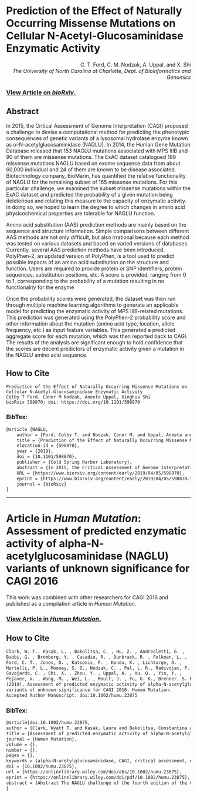 # Prediction of the Effect of Naturally Occurring Missense Mutations on Cellular N-Acetyl-Glucosaminidase Enzymatic Activity

<p align="right">C. T. Ford, C. M. Nodzak, A. Uppal, and X. Shi<br><i>The University of North Carolina at Charlotte, Dept. of Bioinformatics and Genomics</i></p>

### [View Article on _bioRxiv_.](https://www.biorxiv.org/content/10.1101/598870v1)

## Abstract
In 2015, the Critical Assessment of Genome Interpretation (CAGI) proposed a challenge to devise a computational method for predicting the phenotypic consequences of genetic variants of a lysosomal hydrolase enzyme known as $\alpha$-N-acetylglucosaminidase (NAGLU). In 2014, the Human Gene Mutation Database released that 153 NAGLU mutations associated with MPS IIIB and 90 of them are missense mutations. The ExAC dataset catalogued 189 missense mutations NAGLU based on exome sequence data from about 60,000 individual and 24 of them are known to be disease associated. Biotechnology company, BioMarin, has quantified the relative functionality of NAGLU for the remaining subset of 165 missense mutations. For this particular challenge, we examined the subset missense mutations within the ExAC dataset and predicted the probability of a given mutation being deleterious and relating this measure to the capacity of enzymatic activity. In doing so, we hoped to learn the degree to which changes in amino acid physicochemical properties are tolerable for NAGLU function.

Amino acid substitution (AAS) prediction methods are mainly based on the sequence and structure information. Simple comparisons between different AAS methods are not only difficult, but also irrational because each method was tested on various datasets and based on varied versions of databases. Currently, several AAS prediction methods have been introduced. PolyPhen-2, an updated version of PolyPhen, is a tool used to predict possible impacts of an amino acid substitution on the structure and function. Users are required to provide protein or SNP identifiers, protein sequences, substitution positions, etc. A score is provided, ranging from 0 to 1, corresponding to the probability of a mutation resulting in no functionality for the enzyme

Once the probability scores were generated, the dataset was then run through multiple machine learning algorithms to generate an applicable model for predicting the enzymatic activity of MPS IIIB-related mutations. This prediction was generated using the PolyPhen-2 probability score and other information about the mutation (amino acid type, location, allele frequency, etc.) as input feature variables. This generated a predicted aggregate score for each mutation, which was then reported back to CAGI. The results of the analysis are significant enough to hold confidence that the scores are decent predictors of enzymatic activity given a mutation in the NAGLU amino acid sequence.

## How to Cite

```
Prediction of the Effect of Naturally Occurring Missense Mutations on Cellular N-Acetyl-Glucosaminidase Enzymatic Activity
Colby T Ford, Conor M Nodzak, Aneeta Uppal, Xinghua Shi
bioRxiv 598870; doi: https://doi.org/10.1101/598870 
```

### BibTex:

```latex
@article {NAGLU,
	author = {Ford, Colby T. and Nodzak, Conor M. and Uppal, Aneeta and Shi, Xinghua},
	title = {Prediction of the Effect of Naturally Occurring Missense Mutations on Cellular N-Acetyl-Glucosaminidase Enzymatic Activity},
	elocation-id = {598870},
	year = {2019},
	doi = {10.1101/598870},
	publisher = {Cold Spring Harbor Laboratory},
	abstract = {In 2015, the Critical Assessment of Genome Interpretation (CAGI) proposed a challenge to devise a computational method for predicting the phenotypic consequences of genetic variants of a lysosomal hydrolase enzyme known as α-N-acetylglucosaminidase (NAGLU). In 2014, the Human Gene Mutation Database released that 153 NAGLU mutations associated with MPS-IIIB and 90 of them are missense mutations. The ExAC dataset catalogued 189 missense mutations NAGLU based on exome sequence data from about 60,000 individual and 24 of them are known to be disease associated. Biotechnology company, BioMarin, has quantified the relative functionality of NAGLU for the remaining subset of 165 missense mutations. For this particular challenge, we examined the subset missense mutations within the ExAC dataset and predicted the probability of a given mutation being deleterious and relating this measure to the capacity of enzymatic activity. In doing so, we hoped to learn the degree to which changes in amino acid physicochemical properties are tolerable for NAGLU function. Amino acid substitution (AAS) prediction methods are mainly based on the sequence and structure information. Simple comparisons between different AAS methods are not only difficult, but also irrational because each method was tested on various datasets and based on varied versions of databases. Currently, several AAS prediction methods have been introduced. PolyPhen-2, an updated version of PolyPhen, is a tool used to predict possible impacts of an amino acid substitution on the structure and function. Users are required to provide protein or SNP identifiers, protein sequences, substitution positions, etc. A score is provided, ranging from 0 to 1, corresponding to the probability of a mutation resulting in no functionality for the enzyme. Once the probability scores were generated, the dataset was then run through multiple machine learning algorithms to generate an applicable model for predicting the enzymatic activity of MPS IIIB-related mutations. This prediction was generated using the PolyPhen-2 probability score and other information about the mutation (amino acid type, location, allele frequency, etc.) as input feature variables. This generated a predicted aggregate score for each mutation, which was then reported back to CAGI. The results of the analysis are significant enough to hold confidence that the scores are decent predictors of enzymatic activity given a mutation in the NAGLU amino acid sequence.},
	URL = {https://www.biorxiv.org/content/early/2019/04/05/598870},
	eprint = {https://www.biorxiv.org/content/early/2019/04/05/598870.full.pdf},
	journal = {bioRxiv}
}

```
---------------------------

# Article in _Human Mutation_: Assessment of predicted enzymatic activity of alpha‐N‐acetylglucosaminidase (NAGLU) variants of unknown significance for CAGI 2016
This work was combined with other researchers for CAGI 2016 and published as a compilation article in _Human Mutation_.

### [View Article in _Human Mutation_.](https://onlinelibrary.wiley.com/doi/pdf/10.1002/humu.23875)

## How to Cite

```latex
Clark, W. T., Kasak, L. , Bakolitsa, C. , Hu, Z. , Andreoletti, G. ,
Babbi, G. , Bromberg, Y. , Casadio, R. , Dunbrack, R. , Folkman, L. ,
Ford, C. T., Jones, D. , Katsonis, P. , Kundu, K. , Lichtarge, O. ,
Martelli, P. L., Mooney, S. D., Nodzak, C. , Pal, L. R., Radivojac, P. ,
Savojardo, C. , Shi, X. , Zhou, Y. , Uppal, A. , Xu, Q. , Yin, Y. ,
Pejaver, V. , Wang, M. , Wei, L. , Moult, J. , Yu, G. K., Brenner, S. E. and LeBowitz, J. H.
(2019), Assessment of predicted enzymatic activity of alpha‐N‐acetylglucosaminidase (NAGLU)
variants of unknown significance for CAGI 2016. Human Mutation.
Accepted Author Manuscript. doi:10.1002/humu.23875
```


### BibTex:
```latex
@article{doi:10.1002/humu.23875,
author = {Clark, Wyatt T. and Kasak, Laura and Bakolitsa, Constantina and Hu, Zhiqiang and Andreoletti, Gaia and Babbi, Giulia and Bromberg, Yana and Casadio, Rita and Dunbrack, Roland and Folkman, Lukas and Ford, Colby T. and Jones, David and Katsonis, Panagiotis and Kundu, Kunal and Lichtarge, Olivier and Martelli, Pier Luigi and Mooney, Sean D. and Nodzak, Conor and Pal, Lipika R. and Radivojac, Predrag and Savojardo, Castrense and Shi, Xinghua and Zhou, Yaoqi and Uppal, Aneeta and Xu, Qifang and Yin, Yizhou and Pejaver, Vikas and Wang, Meng and Wei, Liping and Moult, John and Yu, G. Karen and Brenner, Steven E. and LeBowitz, Jonathan H.},
title = {Assessment of predicted enzymatic activity of alpha-N-acetylglucosaminidase (NAGLU) variants of unknown significance for CAGI 2016},
journal = {Human Mutation},
volume = {},
number = {},
pages = {},
keywords = {alpha-N-acetylglucosaminidase, CAGI, critical assessment, enzymatic activity, machine learning, Sanfilippo syndrome, variants of unknown significance},
doi = {10.1002/humu.23875},
url = {https://onlinelibrary.wiley.com/doi/abs/10.1002/humu.23875},
eprint = {https://onlinelibrary.wiley.com/doi/pdf/10.1002/humu.23875},
abstract = {Abstract The NAGLU challenge of the fourth edition of the Critical Assessment of Genome Interpretation experiment (CAGI4) in 2016, invited participants to predict the impact of variants of unknown significance (VUS) on the enzymatic activity of the lysosomal hydrolase α-N-acetylglucosaminidase (NAGLU). Deficiencies in NAGLU activity lead to a rare, monogenic, recessive lysosomal storage disorder, Sanfilippo syndrome type B (MPS type IIIB). This challenge attracted 17 submissions from 10 groups. We observed that top models were able to predict the impact of missense mutations on enzymatic activity with Pearson's correlation coefficients of up to 0.61. We also observed that top methods were significantly more correlated with each other than they were with observed enzymatic activity values, which we believe speaks to the importance of sequence conservation across the different methods. Improved functional predictions on the VUS will help population scale analysis of disease epidemiology and rare variant association analysis. This article is protected by copyright. All rights reserved.}
}
```
